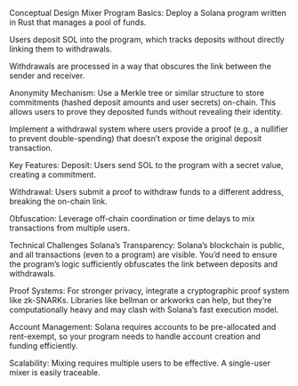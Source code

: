 Conceptual Design
Mixer Program Basics:
Deploy a Solana program written in Rust that manages a pool of funds.

Users deposit SOL into the program, which tracks deposits without directly linking them to withdrawals.

Withdrawals are processed in a way that obscures the link between the sender and receiver.

Anonymity Mechanism:
Use a Merkle tree or similar structure to store commitments (hashed deposit amounts and user secrets) on-chain. This allows users to prove they deposited funds without revealing their identity.

Implement a withdrawal system where users provide a proof (e.g., a nullifier to prevent double-spending) that doesn’t expose the original deposit transaction.

Key Features:
Deposit: Users send SOL to the program with a secret value, creating a commitment.

Withdrawal: Users submit a proof to withdraw funds to a different address, breaking the on-chain link.

Obfuscation: Leverage off-chain coordination or time delays to mix transactions from multiple users.

Technical Challenges
Solana’s Transparency: Solana’s blockchain is public, and all transactions (even to a program) are visible. You’d need to ensure the program’s logic sufficiently obfuscates the link between deposits and withdrawals.

Proof Systems: For stronger privacy, integrate a cryptographic proof system like zk-SNARKs. Libraries like bellman or arkworks can help, but they’re computationally heavy and may clash with Solana’s fast execution model.

Account Management: Solana requires accounts to be pre-allocated and rent-exempt, so your program needs to handle account creation and funding efficiently.

Scalability: Mixing requires multiple users to be effective. A single-user mixer is easily traceable.


